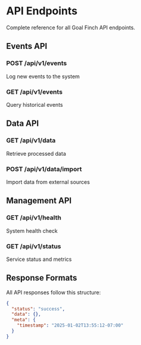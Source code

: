 # API Endpoints

Complete reference for all Goal Finch API endpoints.

## Events API

### POST /api/v1/events
Log new events to the system

### GET /api/v1/events
Query historical events

## Data API

### GET /api/v1/data
Retrieve processed data

### POST /api/v1/data/import
Import data from external sources

## Management API

### GET /api/v1/health
System health check

### GET /api/v1/status
Service status and metrics

## Response Formats

All API responses follow this structure:

```json
{
  "status": "success",
  "data": {},
  "meta": {
    "timestamp": "2025-01-02T13:55:12-07:00"
  }
}
```
